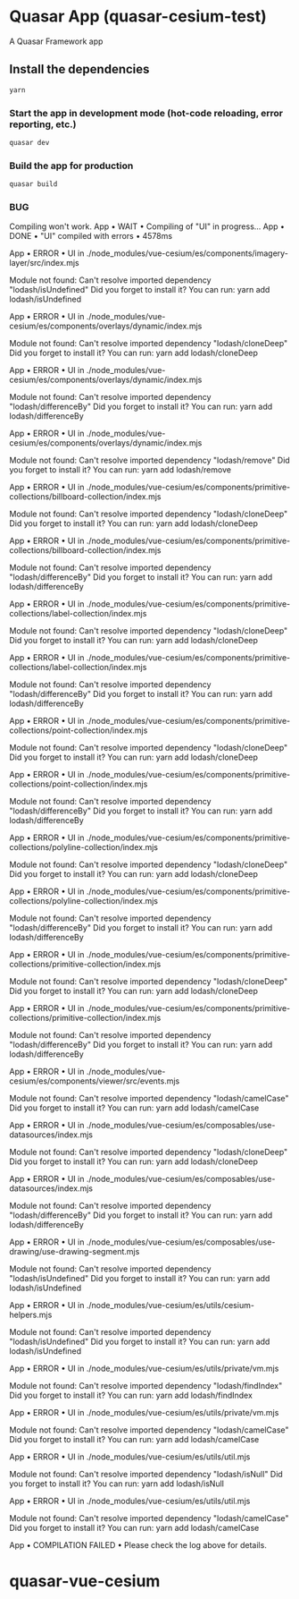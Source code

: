 # Quasar App (quasar-cesium-test)

A Quasar Framework app

## Install the dependencies
```bash
yarn
```

### Start the app in development mode (hot-code reloading, error reporting, etc.)
```bash
quasar dev
```


### Build the app for production
```bash
quasar build
```

### BUG
Compiling won't work.
 App •  WAIT  • Compiling of "UI" in progress...
 App •  DONE  • "UI" compiled with errors • 4578ms



 App •  ERROR  •  UI  in ./node_modules/vue-cesium/es/components/imagery-layer/src/index.mjs

Module not found: Can't resolve imported dependency "lodash/isUndefined"
Did you forget to install it? You can run: yarn add lodash/isUndefined

 App •  ERROR  •  UI  in ./node_modules/vue-cesium/es/components/overlays/dynamic/index.mjs

Module not found: Can't resolve imported dependency "lodash/cloneDeep"
Did you forget to install it? You can run: yarn add lodash/cloneDeep

 App •  ERROR  •  UI  in ./node_modules/vue-cesium/es/components/overlays/dynamic/index.mjs

Module not found: Can't resolve imported dependency "lodash/differenceBy"
Did you forget to install it? You can run: yarn add lodash/differenceBy

 App •  ERROR  •  UI  in ./node_modules/vue-cesium/es/components/overlays/dynamic/index.mjs

Module not found: Can't resolve imported dependency "lodash/remove"
Did you forget to install it? You can run: yarn add lodash/remove

 App •  ERROR  •  UI  in ./node_modules/vue-cesium/es/components/primitive-collections/billboard-collection/index.mjs

Module not found: Can't resolve imported dependency "lodash/cloneDeep"
Did you forget to install it? You can run: yarn add lodash/cloneDeep

 App •  ERROR  •  UI  in ./node_modules/vue-cesium/es/components/primitive-collections/billboard-collection/index.mjs

Module not found: Can't resolve imported dependency "lodash/differenceBy"
Did you forget to install it? You can run: yarn add lodash/differenceBy

 App •  ERROR  •  UI  in ./node_modules/vue-cesium/es/components/primitive-collections/label-collection/index.mjs

Module not found: Can't resolve imported dependency "lodash/cloneDeep"
Did you forget to install it? You can run: yarn add lodash/cloneDeep

 App •  ERROR  •  UI  in ./node_modules/vue-cesium/es/components/primitive-collections/label-collection/index.mjs

Module not found: Can't resolve imported dependency "lodash/differenceBy"
Did you forget to install it? You can run: yarn add lodash/differenceBy

 App •  ERROR  •  UI  in ./node_modules/vue-cesium/es/components/primitive-collections/point-collection/index.mjs

Module not found: Can't resolve imported dependency "lodash/cloneDeep"
Did you forget to install it? You can run: yarn add lodash/cloneDeep

 App •  ERROR  •  UI  in ./node_modules/vue-cesium/es/components/primitive-collections/point-collection/index.mjs

Module not found: Can't resolve imported dependency "lodash/differenceBy"
Did you forget to install it? You can run: yarn add lodash/differenceBy

 App •  ERROR  •  UI  in ./node_modules/vue-cesium/es/components/primitive-collections/polyline-collection/index.mjs

Module not found: Can't resolve imported dependency "lodash/cloneDeep"
Did you forget to install it? You can run: yarn add lodash/cloneDeep

 App •  ERROR  •  UI  in ./node_modules/vue-cesium/es/components/primitive-collections/polyline-collection/index.mjs

Module not found: Can't resolve imported dependency "lodash/differenceBy"
Did you forget to install it? You can run: yarn add lodash/differenceBy

 App •  ERROR  •  UI  in ./node_modules/vue-cesium/es/components/primitive-collections/primitive-collection/index.mjs

Module not found: Can't resolve imported dependency "lodash/cloneDeep"
Did you forget to install it? You can run: yarn add lodash/cloneDeep

 App •  ERROR  •  UI  in ./node_modules/vue-cesium/es/components/primitive-collections/primitive-collection/index.mjs

Module not found: Can't resolve imported dependency "lodash/differenceBy"
Did you forget to install it? You can run: yarn add lodash/differenceBy

 App •  ERROR  •  UI  in ./node_modules/vue-cesium/es/components/viewer/src/events.mjs

Module not found: Can't resolve imported dependency "lodash/camelCase"
Did you forget to install it? You can run: yarn add lodash/camelCase

 App •  ERROR  •  UI  in ./node_modules/vue-cesium/es/composables/use-datasources/index.mjs

Module not found: Can't resolve imported dependency "lodash/cloneDeep"
Did you forget to install it? You can run: yarn add lodash/cloneDeep

 App •  ERROR  •  UI  in ./node_modules/vue-cesium/es/composables/use-datasources/index.mjs

Module not found: Can't resolve imported dependency "lodash/differenceBy"
Did you forget to install it? You can run: yarn add lodash/differenceBy

 App •  ERROR  •  UI  in ./node_modules/vue-cesium/es/composables/use-drawing/use-drawing-segment.mjs

Module not found: Can't resolve imported dependency "lodash/isUndefined"
Did you forget to install it? You can run: yarn add lodash/isUndefined

 App •  ERROR  •  UI  in ./node_modules/vue-cesium/es/utils/cesium-helpers.mjs

Module not found: Can't resolve imported dependency "lodash/isUndefined"
Did you forget to install it? You can run: yarn add lodash/isUndefined

 App •  ERROR  •  UI  in ./node_modules/vue-cesium/es/utils/private/vm.mjs

Module not found: Can't resolve imported dependency "lodash/findIndex"
Did you forget to install it? You can run: yarn add lodash/findIndex

 App •  ERROR  •  UI  in ./node_modules/vue-cesium/es/utils/private/vm.mjs

Module not found: Can't resolve imported dependency "lodash/camelCase"
Did you forget to install it? You can run: yarn add lodash/camelCase

 App •  ERROR  •  UI  in ./node_modules/vue-cesium/es/utils/util.mjs

Module not found: Can't resolve imported dependency "lodash/isNull"
Did you forget to install it? You can run: yarn add lodash/isNull

 App •  ERROR  •  UI  in ./node_modules/vue-cesium/es/utils/util.mjs

Module not found: Can't resolve imported dependency "lodash/camelCase"
Did you forget to install it? You can run: yarn add lodash/camelCase


 App •  COMPILATION FAILED  • Please check the log above for details.
# quasar-vue-cesium
